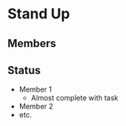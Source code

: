 # <Date> <Team> Stand Up <number>

## Members

## Status
* Member 1
    * Almost complete with task
* Member 2
* etc.
